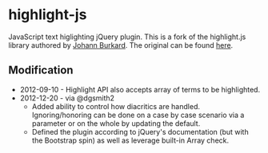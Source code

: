 highlight-js
============

JavaScript text higlighting jQuery plugin. This is a fork of the highlight.js library authored by [Johann Burkard](http://johannburkard.de/). The original can be found [here](http://johannburkard.de/blog/programming/javascript/highlight-javascript-text-higlighting-jquery-plugin.html).


Modification
------------
* 2012-09-10 - Highlight API also accepts array of terms to be highlighted.
* 2012-12-20 - via @dgsmith2 
    * Added ability to control how diacritics are handled. Ignoring/honoring can be done on a case by case scenario via a parameter or on the whole by updating the default. 
    * Defined the plugin according to jQuery's documentation (but with the Bootstrap spin) as well as leverage built-in Array check.





